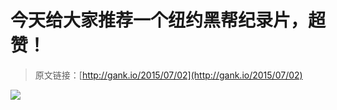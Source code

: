 # 今天给大家推荐一个纽约黑帮纪录片，超赞！

> 原文链接：[http://gank.io/2015/07/02](http://gank.io/2015/07/02)

![](http://ww3.sinaimg.cn/large/7a8aed7bgw1etlw75so1hj20qo0hsgpk.jpg)

